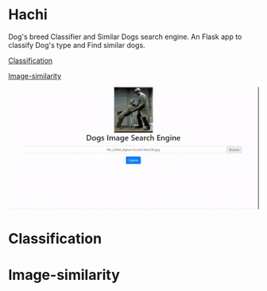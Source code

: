 # Hachi
Dog's breed Classifier and Similar Dogs search engine. An Flask app to classify Dog's type and Find similar dogs.

[Classification](#Classification)

[Image-similarity](#Image-similarity)


![](Result.gif)

# Classification

## 

# Image-similarity
